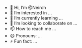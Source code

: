 - 👋 Hi, I’m @Neiroh
- 👀 I’m interested in ...
- 🌱 I’m currently learning ...
- 💞️ I’m looking to collaborate on ...
- 📫 How to reach me ...
- 😄 Pronouns: ...
- ⚡ Fun fact: ...

<!---
Neiroh/Neiroh is a ✨ special ✨ repository because its `README.md` (this file) appears on your GitHub profile.
You can click the Preview link to take a look at your changes.
--->
